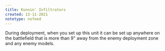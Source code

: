 ```yaml
---
title: Kunnin' Infiltrators
created: 13-11-2021
notetype: nofeed
---
```


During deployment, when you set up this unit it can be set up anywhere on the battlefield that is more than 9" away from the enemy deployment zone and any enemy models.